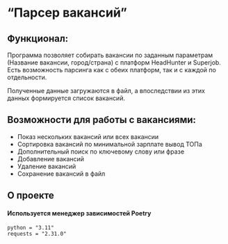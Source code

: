 # “Парсер вакансий”

## Функционал:
Программа позволяет собирать вакансии по заданным параметрам (Название вакансии, город/страна) с платформ HeadHunter
и Superjob. Есть возможность парсинга как с обеих платформ, так и с каждой по отдельности.

Полученные данные загружаются в файл, а впоследствии из этих данных формируется список вакансий.

## Возможности для работы с вакансиями:

-  Показ нескольких вакансий или всех вакансии
-  Сортировка вакансий по минимальной зарплате вывод ТОПа
-  Дополнительный поиск по ключевому слову или фразе
-  Добавление вакансий
-  Удаление вакансий
-  Сохранение вакансий в файл

## О проекте

#### Используется менеджер зависимостей Poetry

    python = "3.11"
    requests = "2.31.0"
